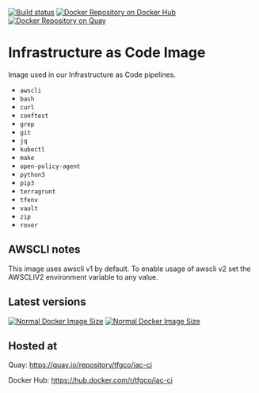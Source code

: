 [![Build status](https://github.com/topfreegames/iac-docker-image/workflows/Publish%20new%20Docker%20image/badge.svg)](https://github.com/topfreegames/iac-docker-image/actions)
[![Docker Repository on Docker Hub](https://img.shields.io/badge/Docker%20Hub-ready-%23099cec)](https://hub.docker.com/r/tfgco/iac-ci)
[![Docker Repository on Quay](https://img.shields.io/badge/Quay.io-ready-%23BE0000)](https://quay.io/repository/tfgco/iac-ci)

# Infrastructure as Code Image

Image used in our Infrastructure as Code pipelines.

- `awscli`
- `bash`
- `curl`
- `conftest`
- `grep`
- `git`
- `jq`
- `kubectl`
- `make`
- `open-policy-agent`
- `python3`
- `pip3`
- `terragrunt`
- `tfenv`
- `vault`
- `zip`
- `rover`

## AWSCLI notes

This image uses awscli v1 by default. To enable usage of awscli v2 set the AWSCLIV2 environment variable to any value.

## Latest versions

[![Normal Docker Image Size](https://img.shields.io/docker/v/tfgco/iac-ci/latest?label=normal%20version&color=blue)](https://hub.docker.com/r/tfgco/iac-ci)
[![Normal Docker Image Size](https://img.shields.io/docker/image-size/tfgco/iac-ci/latest?label=normal%20image%20size&color=lightgray)](https://hub.docker.com/r/tfgco/iac-ci)

## Hosted at

Quay: https://quay.io/repository/tfgco/iac-ci

Docker Hub: https://hub.docker.com/r/tfgco/iac-ci
